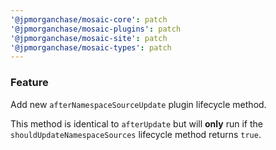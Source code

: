```yaml
---
'@jpmorganchase/mosaic-core': patch
'@jpmorganchase/mosaic-plugins': patch
'@jpmorganchase/mosaic-site': patch
'@jpmorganchase/mosaic-types': patch
---
```


### Feature

Add new `afterNamespaceSourceUpdate` plugin lifecycle method.

This method is identical to `afterUpdate` but will **only** run if the `shouldUpdateNamespaceSources` lifecycle method returns `true`.
